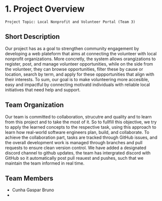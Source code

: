
# 1. Project Overview 

`Project Topic: Local Nonprofit and Volunteer Portal (Team 3)`

## Short Description

Our project has as a goal to strengthen community engagement by developing a web plateform that aims at connecting the volunteer with local nonprofit organizations. More concretly, the system allows orangizations to register, post, and manage volunteer opportunities, while on the side from the volunteer, they can browse opportunities, filter these by cause or location, search by term, and apply for these oppportunities that align with their interests. To sum, our goal is to make volunteering more accesible, easy and impactful by connecting motivatd individuals with reliable local initiatives that need help and support. 

## Team Organization
Our team is committed to collaboration, strucutre and quality and to learn from this project and to take the most of it. So to fullfill this objective, we try to apply the learned concepts to the respective task, using this approach to learn how real-world software engineers plan, build, and collaborate. To achieve the collaboration part, tasks are tracked through GitHub issues, and the overall development work is managed through branches and pull requests to ensure clean version control. We have added a designated discord channel to github updates, the team has intergrated discord with GitHub so it automatically post pull reauest and pushes, such that we maintain the team informed in real time. 
## Team Members 

- Cunha Gaspar Bruno
- 